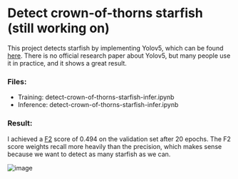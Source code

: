 # Detect crown-of-thorns starfish (still working on)

  This project detects starfish by implementing Yolov5, which can be found [here](https://github.com/ultralytics/yolov5). There is no official research paper about Yolov5, but many people use it in practice, and it shows a great result. 

### Files: 
- Training: detect-crown-of-thorns-starfish-infer.ipynb
- Inference: detect-crown-of-thorns-starfish-infer.ipynb

### Result: 
  I achieved a [F2](https://en.wikipedia.org/wiki/F-score) score of 0.494 on the validation set after 20 epochs. The F2 score weights recall more heavily than the precision, which makes sense because we want to detect as many starfish as we can. 

![image](https://user-images.githubusercontent.com/63311059/148605833-835ace14-33be-4c62-9b10-c0fef7945b33.png)
